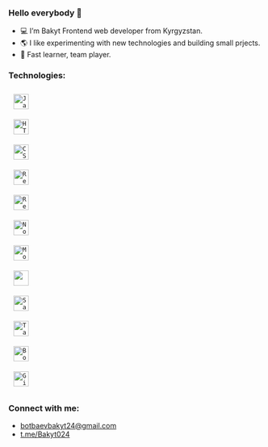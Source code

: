 ### Hello everybody 👋

- 💻 I’m Bakyt Frontend web developer from Kyrgyzstan.
- 🌎 I like experimenting with new technologies and building small prjects.
- 💬 Fast learner, team player.

### Technologies:

<code><img style="margin: 10px" src="https://api.iconify.design/logos/javascript.svg" alt="JavaScript" height="30" title="JavaScript" /> </code>
<code><img style="margin: 10px" src="https://api.iconify.design/logos/html-5.svg" alt="HTML5" height="30" title="HTML5" /> </code>
<code><img style="margin: 10px" src="https://api.iconify.design/logos/css-3.svg" alt="CSS3" height="30" title="CSS3" /> </code>
<code><img style="margin: 10px" src="https://api.iconify.design/logos/react.svg" alt="ReactJS" height="30" title="React" /> </code>
<code><img style="margin: 10px" src="https://api.iconify.design/logos/redux.svg" alt="Redux" height="30" title="Redux" /> </code>
<code><img style="margin: 10px" src="https://api.iconify.design/logos/nodejs.svg" alt="Node" height="30" title="Node.js" /> </code>
<code><img style="margin: 10px" src="https://api.iconify.design/logos/mongodb.svg" alt="Mongo" height="30" title="MongoDB" /> </code>
<code><img style="margin: 10px" src="https://api.iconify.design/logos/sass.svg" alt="" height="30" title="" /> </code>
<code><img style="margin: 10px" src="https://api.iconify.design/logos/sass.svg" alt="Sass" height="30" title="Sass" /> </code>
<code><img style="margin: 10px" src="https://api.iconify.design/logos/tailwindcss-icon.svg" alt="TailwindCSS" height="30" title="TailwindCSS" /> </code>
<code><img style="margin: 10px" src="https://api.iconify.design/logos/bootstrap.svg" alt="Bootstrap" height="30" title="Bootstrap" /> </code>
<code><img style="margin: 10px" src="https://api.iconify.design/logos/:git.svg" alt="Git" height="30" title="Git" /> </code>




### Connect with me:
- botbaevbakyt24@gmail.com
- <a href="https://t.me/Bakyt024">t.me/Bakyt024</a>
